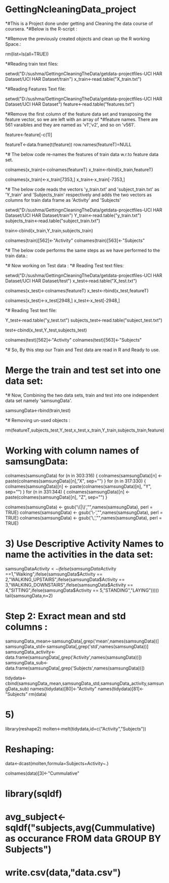 GettingNcleaningData_project
============================

*#This is a Project done under getting and Cleaning the data course of coursera.
*#Below is the R-script :

*#Remove the previously created objects and clean up the R working Space.:

rm(list=ls(all=TRUE)) 

*#Reading train text files:

setwd("D:/sushma/GettingnCleaningTheData/getdata-projectfiles-UCI HAR Dataset/UCI HAR Dataset/train")
x_train<-read.table("X_train.txt")

*#Reading Features Text file:

setwd("D:/sushma/GettingnCleaningTheData/getdata-projectfiles-UCI HAR Dataset/UCI HAR Dataset")
feature<-read.table("features.txt")

*#Remove the first column of the feature data set and transposing the feature vector, so we are left with an array of 
*#feature names. There are 561 varaibles and they are named as 'v1','v2', and so on 'v561'.

feature<-feature[-c(1)]

featureT<-data.frame(t(feature))
row.names(featureT)=NULL

*# The below code re-names the features of train data w.r.to feature data set.

colnames(x_train)<-colnames(featureT)
x_train<-rbind(x_train,featureT)

colnames(x_train)<-x_train[7353,]
x_train<-x_train[-7353,]

*# The below code reads the vectors 'y_train.txt' and 'subject_train.txt' as 'Y_train' and 'Subjects_train' respectively and adds the two vectors as columns for train data frame as 'Activity' and 'Subjects'

setwd("D:/sushma/GettingnCleaningTheData/getdata-projectfiles-UCI HAR Dataset/UCI HAR Dataset/train")
Y_train<-read.table("y_train.txt")
subjects_train<-read.table("subject_train.txt")

train<-cbind(x_train,Y_train,subjects_train)

colnames(train)[562]<-"Activity"
colnames(train)[563]<-"Subjects"


*# The below code performs the same steps as we have performed to the train data.:

*# Now working on Test data :
*# Reading Test text files:

setwd("D:/sushma/GettingnCleaningTheData/getdata-projectfiles-UCI HAR Dataset/UCI HAR Dataset/test")
x_test<-read.table("X_test.txt")

colnames(x_test)<-colnames(featureT)
x_test<-rbind(x_test,featureT)

colnames(x_test)<-x_test[2948,]
x_test<-x_test[-2948,]

*# Reading Test text file:

Y_test<-read.table("y_test.txt")
subjects_test<-read.table("subject_test.txt")

test<-cbind(x_test,Y_test,subjects_test)

colnames(test)[562]<-"Activity"
colnames(test)[563]<-"Subjects"

*# So, By this step our Train and Test data are read in R and Ready to use.

# Merge the train and test set into one data set:
*# Now, Combining the two data sets, train and test into one independent data set namely 'samsungData'.

samsungData<-rbind(train,test)

*# Removing un-used objects :

rm(featureT,subjects_test,Y_test,x_test,x_train,Y_train,subjects_train,feature)

# Working with column names of samsungData:
colnames(samsungData)
for (n in 303:316) {
  colnames(samsungData)[n] <- paste(colnames(samsungData)[n],"X", sep="")
}
for (n in 317:330) {
  colnames(samsungData)[n] <- paste(colnames(samsungData)[n], "Y", sep="")
}
for (n in 331:344) {
  colnames(samsungData)[n] <- paste(colnames(samsungData)[n], "Z", sep="")
}

colnames(samsungData) <- gsub('\\(|\\)',"",names(samsungData), perl = TRUE)
colnames(samsungData) <- gsub('\\-',"",names(samsungData), perl = TRUE)
colnames(samsungData) <- gsub('\\,',"",names(samsungData), perl = TRUE)

# 3) Use Descriptive Activity Names to name the activities in the data set:
samsungData$Activity <- ifelse(samsungData$Activity ==1,"Walking",ifelse(samsungData$Activity == 2,"WALKING_UPSTAIRS",ifelse(samsungData$Activity == 3,"WALKING_DOWNSTAIRS",ifelse(samsungData$Activity == 4,"SITTING",ifelse(samsungData$Activity == 5,"STANDING","LAYING")))))
tail(samsungData,n=2)

# Step 2: Exract mean and std columns :


samsungData_mean<-samsungData[,grep('mean',names(samsungData))]
samsungData_std<-samsungData[,grep('std',names(samsungData))]
samsungData_activity<-data.frame(samsungData[,grep('Activity',names(samsungData))])
samsungData_sub<-data.frame(samsungData[,grep('Subjects',names(samsungData))])

tidydata<-cbind(samsungData_mean,samsungData_std,samsungData_activity,samsungData_sub)
names(tidydata)[80]<-"Activity"
names(tidydata)[81]<-"Subjects"
rm(data)

# 5) 
library(reshape2)
molten<-melt(tidydata,id=c("Activity","Subjects"))

# Reshaping:
data<-dcast(molten,formula=Subjects+Activity~.)

colnames(data)[3]<-"Cummulative"

# library(sqldf)
# avg_subject<-sqldf("subjects,avg(Cummulative) as occurance FROM data GROUP BY Subjects")
# 
# write.csv(data,"data.csv")




